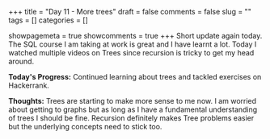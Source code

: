 +++ 
title = "Day 11 - More trees"
draft = false 
comments = false 
slug = "" 
tags = []
categories = []

showpagemeta = true
showcomments = true
+++
Short update again today. The SQL course I am taking at work is great and I have learnt a lot. Today I watched multiple videos on Trees since recursion is tricky to get my head around.

<b>Today's Progress:</b> Continued learning about trees and tackled exercises on Hackerrank.

<b>Thoughts:</b> Trees are starting to make more sense to me now. I am worried about getting to graphs but as long as I have a fundamental understanding of trees I should be fine. Recursion definitely makes Tree problems easier but the underlying concepts need to stick too. 